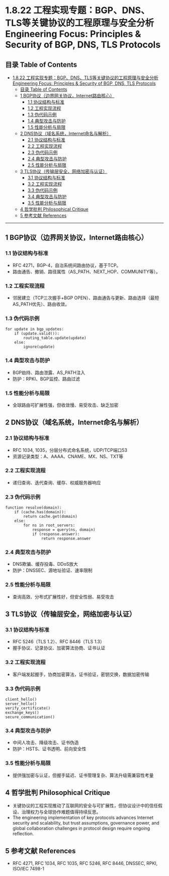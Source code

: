 # 1.8.22 工程实现专题：BGP、DNS、TLS等关键协议的工程原理与安全分析 Engineering Focus: Principles & Security of BGP, DNS, TLS Protocols

## 目录 Table of Contents

- [1.8.22 工程实现专题：BGP、DNS、TLS等关键协议的工程原理与安全分析 Engineering Focus: Principles \& Security of BGP, DNS, TLS Protocols](#1822-工程实现专题bgpdnstls等关键协议的工程原理与安全分析-engineering-focus-principles--security-of-bgp-dns-tls-protocols)
  - [目录 Table of Contents](#目录-table-of-contents)
  - [1 BGP协议（边界网关协议，Internet路由核心）](#1-bgp协议边界网关协议internet路由核心)
    - [1.1 协议结构与标准](#11-协议结构与标准)
    - [1.2 工程实现流程](#12-工程实现流程)
    - [1.3 伪代码示例](#13-伪代码示例)
    - [1.4 典型攻击与防护](#14-典型攻击与防护)
    - [1.5 性能分析与局限](#15-性能分析与局限)
  - [2 DNS协议（域名系统，Internet命名与解析）](#2-dns协议域名系统internet命名与解析)
    - [2.1 协议结构与标准](#21-协议结构与标准)
    - [2.2 工程实现流程](#22-工程实现流程)
    - [2.3 伪代码示例](#23-伪代码示例)
    - [2.4 典型攻击与防护](#24-典型攻击与防护)
    - [2.5 性能分析与局限](#25-性能分析与局限)
  - [3 TLS协议（传输层安全，网络加密与认证）](#3-tls协议传输层安全网络加密与认证)
    - [3.1 协议结构与标准](#31-协议结构与标准)
    - [3.2 工程实现流程](#32-工程实现流程)
    - [3.3 伪代码示例](#33-伪代码示例)
    - [3.4 典型攻击与防护](#34-典型攻击与防护)
    - [3.5 性能分析与局限](#35-性能分析与局限)
  - [4 哲学批判 Philosophical Critique](#4-哲学批判-philosophical-critique)
  - [5 参考文献 References](#5-参考文献-references)

---

## 1 BGP协议（边界网关协议，Internet路由核心）

### 1.1 协议结构与标准

- RFC 4271，BGP-4，自治系统间路由协议，基于TCP。
- 路由通告、撤销、路径属性（AS_PATH、NEXT_HOP、COMMUNITY等）。

### 1.2 工程实现流程

- 邻居建立（TCP三次握手+BGP OPEN）、路由通告与更新、路由选择（最短AS_PATH优先）、路由收敛。

### 1.3 伪代码示例

```pesudo
for update in bgp_updates:
    if (update.valid()):
        routing_table.update(update)
    else:
        ignore(update)
```

### 1.4 典型攻击与防护

- BGP劫持、路由泄露、AS_PATH注入
- 防护：RPKI、BGP监控、路由过滤

### 1.5 性能分析与局限

- 全球路由可扩展性强，但收敛慢、易受攻击、缺乏加密

## 2 DNS协议（域名系统，Internet命名与解析）

### 2.1 协议结构与标准

- RFC 1034, 1035，分层分布式命名系统，UDP/TCP端口53
- 资源记录类型：A、AAAA、CNAME、MX、NS、TXT等

### 2.2 工程实现流程

- 递归查询、迭代查询、缓存、权威服务器响应

### 2.3 伪代码示例

```pesudo
function resolve(domain):
    if (cache.has(domain)):
        return cache.get(domain)
    else:
        for ns in root_servers:
            response = query(ns, domain)
            if (response.answer):
                return response.answer
```

### 2.4 典型攻击与防护

- DNS欺骗、缓存投毒、DDoS放大
- 防护：DNSSEC、源地址验证、速率限制

### 2.5 性能分析与局限

- 查询高效、分布式扩展性好，但安全性弱、易受攻击

## 3 TLS协议（传输层安全，网络加密与认证）

### 3.1 协议结构与标准

- RFC 5246（TLS 1.2）、RFC 8446（TLS 1.3）
- 握手协议、记录协议、加密算法协商、证书认证

### 3.2 工程实现流程

- 客户端发起握手，协商加密算法，证书验证，密钥交换，数据加密传输

### 3.3 伪代码示例

```pesudo
client_hello()
server_hello()
verify_certificate()
exchange_keys()
secure_communication()
```

### 3.4 典型攻击与防护

- 中间人攻击、降级攻击、证书伪造
- 防护：HSTS、证书透明、前向安全性

### 3.5 性能分析与局限

- 提供强加密与认证，但握手延迟、证书管理复杂、算法升级需兼容性考量

## 4 哲学批判 Philosophical Critique

- 关键协议的工程实现推动了互联网的安全与可扩展性，但协议设计中的信任假设、治理权力与全球协作难题值得持续反思。
- The engineering implementation of key protocols advances Internet security and scalability, but trust assumptions, governance power, and global collaboration challenges in protocol design require ongoing reflection.

## 5 参考文献 References

- RFC 4271, RFC 1034, RFC 1035, RFC 5246, RFC 8446, DNSSEC, RPKI, ISO/IEC 7498-1
